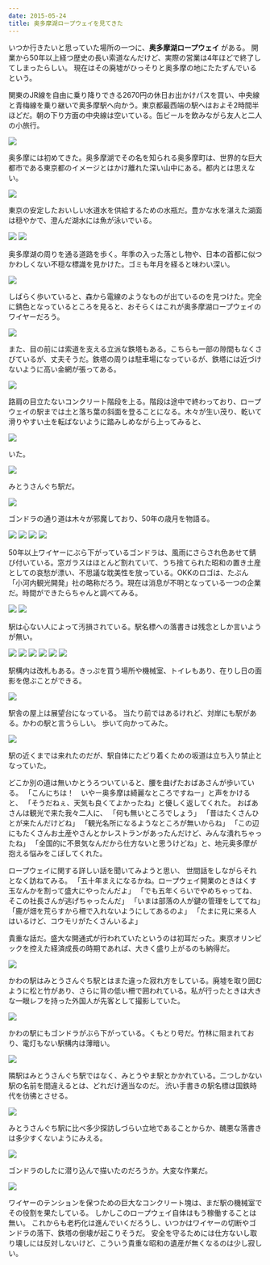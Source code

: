 ```yaml
---
date: 2015-05-24
title: 奥多摩湖ロープウェイを見てきた
---
```


いつか行きたいと思っていた場所の一つに、**奥多摩湖ロープウェイ** がある。
開業から50年以上経つ歴史の長い索道なんだけど、実際の営業は4年ほどで終了してしまったらしい。
現在はその廃墟がひっそりと奥多摩の地にたたずんでいるという。

関東のJR線を自由に乗り降りできる2670円の休日お出かけパスを買い、中央線と青梅線を乗り継いで奥多摩駅へ向かう。東京都最西端の駅へはおよそ2時間半ほどだ。朝の下り方面の中央線は空いている。缶ビールを飲みながら友人と二人の小旅行。

![](https://img.xar.sh/i-jPQwtTk-X2.jpg)

奥多摩には初めてきた。奥多摩湖でその名を知られる奥多摩町は、世界的な巨大都市である東京都のイメージとはかけ離れた深い山中にある。都内とは思えない。

![](https://img.xar.sh/i-WQwdW5S-X2.jpg)

東京の安定したおいしい水道水を供給するための水瓶だ。豊かな水を湛えた湖面は穏やかで、澄んだ湖水には魚が泳いでいる。

![](https://img.xar.sh/i-22q2cbZ-X2.jpg)
![](https://img.xar.sh/i-B646nQ5-X2.jpg)

奥多摩湖の周りを通る道路を歩く。年季の入った落とし物や、日本の首都に似つかわしくない不穏な標識を見かけた。ゴミも年月を経ると味わい深い。

![](https://img.xar.sh/i-pvKP6Qm-X2.jpg)

しばらく歩いていると、森から電線のようなものが出ているのを見つけた。完全に錆色となっているところを見ると、おそらくはこれが奥多摩湖ロープウェイのワイヤーだろう。

![](https://img.xar.sh/i-qCsR7Np-X2.jpg)

また、目の前には索道を支える立派な鉄塔もある。こちらも一部の隙間もなくさびているが、丈夫そうだ。鉄塔の周りは駐車場になっているが、鉄塔には近づけないように高い金網が張ってある。

![](https://img.xar.sh/i-N9z49Mx-X2.jpg)

路肩の目立たないコンクリート階段を上る。階段は途中で終わっており、ロープウェイの駅までは土と落ち葉の斜面を登ることになる。木々が生い茂り、乾いて滑りやすい土を転ばないように踏みしめながら上ってみると、

![](https://img.xar.sh/i-zSSrDsV-X2.jpg)

いた。

![](https://img.xar.sh/i-k2hWn3s-X2.jpg)

みとうさんぐち駅だ。

![](https://img.xar.sh/i-Hgs95dV-X2.jpg)

ゴンドラの通り道は木々が邪魔しており、50年の歳月を物語る。

![](https://img.xar.sh/i-M8JvQTC-X2.jpg)
![](https://img.xar.sh/i-fbnHr5b-X2.jpg)
![](https://img.xar.sh/i-VbfSFrC-X2.jpg)
![](https://img.xar.sh/i-wQmLVjH-X2.jpg)

50年以上ワイヤーにぶら下がっているゴンドラは、風雨にさらされ色あせて錆び付いている。窓ガラスはほとんど割れていて、うち捨てられた昭和の置き土産としての哀愁が漂い、不思議な耽美性を放っている。OKKのロゴは、たぶん「小河内観光開発」社の略称だろう。現在は消息が不明となっている一つの企業だ。時間ができたらちゃんと調べてみる。

![](https://img.xar.sh/i-JRjPFzs-X2.jpg)
![](https://img.xar.sh/i-vPLqfdd-X2.jpg)

駅は心ない人によって汚損されている。駅名標への落書きは残念としか言いようが無い。

![](https://img.xar.sh/i-7RwhfRk-X2.jpg)
![](https://img.xar.sh/i-m6pmDMB-X2.jpg)
![](https://img.xar.sh/i-FnQ9DC7-X2.jpg)
![](https://img.xar.sh/i-Zbr7gWx-X2.jpg)
![](https://img.xar.sh/i-pSHk4vr-X2.jpg)
![](https://img.xar.sh/i-33XT8Pc-X2.jpg)

駅構内は改札もある。きっぷを買う場所や機械室、トイレもあり、在りし日の面影を偲ぶことができる。

![](https://img.xar.sh/i-SvDQLb8-X2.jpg)

駅舎の屋上は展望台になっている。
当たり前ではあるけれど、対岸にも駅がある。かわの駅と言うらしい。
歩いて向かってみた。

![](https://img.xar.sh/i-FDPc5pZ-X2.jpg)

駅の近くまでは来れたのだが、駅自体にたどり着くための坂道は立ち入り禁止となっていた。

どこか別の道は無いかとうろついていると、腰を曲げたおばあさんが歩いている。
「こんにちは！　いやー奥多摩は綺麗なところですねー」と声をかけると、
「そうだねぇ、天気も良くてよかったね」と優しく返してくれた。
おばあさんは観光で来た我々二人に、
「何も無いところでしょう」
「昔はたくさんひとが来たんだけどね」
「観光名所になるようなところが無いからね」
「この辺にもたくさんお土産やさんとかレストランがあったんだけど、みんな潰れちゃったね」
「全国的に不景気なんだから仕方ないと思うけどね」と、地元奥多摩が抱える悩みをこぼしてくれた。

ロープウェイに関する詳しい話を聞いてみようと思い、
世間話をしながらそれとなく訪ねてみる。
「五十年まえになるかね。ロープウェイ開業のときはくす玉なんかを割って盛大にやったんだよ」 「でも五年くらいでやめちゃってね、そこの社長さんが逃げちゃったんだ」 「いまは部落の人が鍵の管理をしててね」「鹿が畑を荒らすから柵で入れないようにしてあるのよ」 「たまに見に来る人はいるけど、コウモリがたくさんいるよ」

貴重な話だ。盛大な開通式が行われていたというのは初耳だった。東京オリンピックを控えた経済成長の時期であれば、大きく盛り上がるのも納得だ。

![](https://img.xar.sh/i-zdWsvk7-X2.jpg)

かわの駅はみとうさんぐち駅とはまた違った寂れ方をしている。廃墟を取り囲むように松と竹があり、さらに背の低い柵で囲われている。私が行ったときは大きな一眼レフを持った外国人が先客として撮影していた。

![](https://img.xar.sh/i-CXb46Vb-X2.jpg)

かわの駅にもゴンドラがぶら下がっている。くもとり号だ。竹林に阻まれており、電灯もない駅構内は薄暗い。

![](https://img.xar.sh/i-CFcrR93-X2.jpg)

隣駅はみとうさんぐち駅ではなく、みとうやま駅とかかれている。二つしかない駅の名前を間違えるとは、どれだけ適当なのだ。
渋い手書きの駅名標は国鉄時代を彷彿とさせる。

![](https://img.xar.sh/i-g7ZxRZk-X2.jpg)

みとうさんぐち駅に比べ多少探訪しづらい立地であることからか、醜悪な落書きは多少すくないようにみえる。

![](https://img.xar.sh/i-ZZgqVpN-X2.jpg)

ゴンドラのしたに潜り込んで描いたのだろうか。大変な作業だ。

![](https://img.xar.sh/i-ksPHZDG-X2.jpg)

ワイヤーのテンションを保つための巨大なコンクリート塊は、まだ駅の機械室でその役割を果たしている。
しかしこのロープウェイ自体はもう稼働することは無い。
これからも老朽化は進んでいくだろうし、いつかはワイヤーの切断やゴンドラの落下、鉄塔の倒壊が起こりそうだ。
安全を守るためには仕方ないし取り壊しには反対しないけど、こういう貴重な昭和の遺産が無くなるのは少し寂しい。
